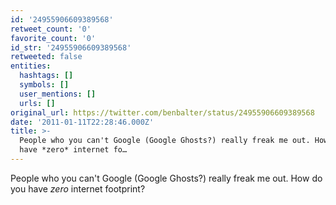 ```yaml
---
id: '24955906609389568'
retweet_count: '0'
favorite_count: '0'
id_str: '24955906609389568'
retweeted: false
entities:
  hashtags: []
  symbols: []
  user_mentions: []
  urls: []
original_url: https://twitter.com/benbalter/status/24955906609389568
date: '2011-01-11T22:28:46.000Z'
title: >-
  People who you can't Google (Google Ghosts?) really freak me out. How do you
  have *zero* internet fo…
---
```


People who you can't Google (Google Ghosts?) really freak me out. How do you have *zero* internet footprint?